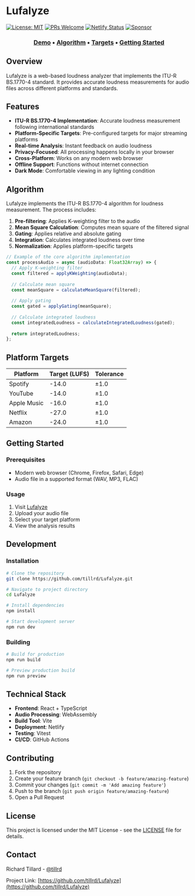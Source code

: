 # Lufalyze

[![License: MIT](https://img.shields.io/badge/License-MIT-yellow.svg)](https://opensource.org/licenses/MIT)
[![PRs Welcome](https://img.shields.io/badge/PRs-welcome-brightgreen.svg)](https://github.com/tillrd/Lufalyze/pulls)
[![Netlify Status](https://api.netlify.com/api/v1/badges/0ac3ebeb-2efc-4914-8a69-b0196ed08e87/deploy-status)](https://app.netlify.com/projects/lufalyze/deploys)
[![Sponsor](https://img.shields.io/badge/Sponsor-%E2%9D%A4%EF%B8%8F-red)](https://github.com/sponsors/tillrd)

<div align="center">
  <h3>
    <a href="https://lufalyze.netlify.app">Demo</a>
    <span> • </span>
    <a href="https://github.com/tillrd/Lufalyze/blob/main/README.md#algorithm">Algorithm</a>
    <span> • </span>
    <a href="https://github.com/tillrd/Lufalyze/blob/main/README.md#platform-targets">Targets</a>
    <span> • </span>
    <a href="https://github.com/tillrd/Lufalyze/blob/main/README.md#getting-started">Getting Started</a>
  </h3>
</div>

## Overview

Lufalyze is a web-based loudness analyzer that implements the ITU-R BS.1770-4 standard. It provides accurate loudness measurements for audio files across different platforms and standards.

## Features

- **ITU-R BS.1770-4 Implementation**: Accurate loudness measurement following international standards
- **Platform-Specific Targets**: Pre-configured targets for major streaming platforms
- **Real-time Analysis**: Instant feedback on audio loudness
- **Privacy-Focused**: All processing happens locally in your browser
- **Cross-Platform**: Works on any modern web browser
- **Offline Support**: Functions without internet connection
- **Dark Mode**: Comfortable viewing in any lighting condition

## Algorithm

Lufalyze implements the ITU-R BS.1770-4 algorithm for loudness measurement. The process includes:

1. **Pre-filtering**: Applies K-weighting filter to the audio
2. **Mean Square Calculation**: Computes mean square of the filtered signal
3. **Gating**: Applies relative and absolute gating
4. **Integration**: Calculates integrated loudness over time
5. **Normalization**: Applies platform-specific targets

```typescript
// Example of the core algorithm implementation
const processAudio = async (audioData: Float32Array) => {
  // Apply K-weighting filter
  const filtered = applyKWeighting(audioData);
  
  // Calculate mean square
  const meanSquare = calculateMeanSquare(filtered);
  
  // Apply gating
  const gated = applyGating(meanSquare);
  
  // Calculate integrated loudness
  const integratedLoudness = calculateIntegratedLoudness(gated);
  
  return integratedLoudness;
};
```

## Platform Targets

| Platform | Target (LUFS) | Tolerance |
|----------|---------------|-----------|
| Spotify | -14.0 | ±1.0 |
| YouTube | -14.0 | ±1.0 |
| Apple Music | -16.0 | ±1.0 |
| Netflix | -27.0 | ±1.0 |
| Amazon | -24.0 | ±1.0 |

## Getting Started

### Prerequisites

- Modern web browser (Chrome, Firefox, Safari, Edge)
- Audio file in a supported format (WAV, MP3, FLAC)

### Usage

1. Visit [Lufalyze](https://lufalyze.netlify.app)
2. Upload your audio file
3. Select your target platform
4. View the analysis results

## Development

### Installation

```bash
# Clone the repository
git clone https://github.com/tillrd/Lufalyze.git

# Navigate to project directory
cd Lufalyze

# Install dependencies
npm install

# Start development server
npm run dev
```

### Building

```bash
# Build for production
npm run build

# Preview production build
npm run preview
```

## Technical Stack

- **Frontend**: React + TypeScript
- **Audio Processing**: WebAssembly
- **Build Tool**: Vite
- **Deployment**: Netlify
- **Testing**: Vitest
- **CI/CD**: GitHub Actions

## Contributing

1. Fork the repository
2. Create your feature branch (`git checkout -b feature/amazing-feature`)
3. Commit your changes (`git commit -m 'Add amazing feature'`)
4. Push to the branch (`git push origin feature/amazing-feature`)
5. Open a Pull Request

## License

This project is licensed under the MIT License - see the [LICENSE](LICENSE) file for details.

## Contact

Richard Tillard - [@tillrd](https://github.com/tillrd)

Project Link: [https://github.com/tillrd/Lufalyze](https://github.com/tillrd/Lufalyze) 